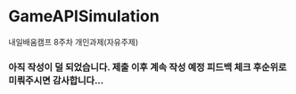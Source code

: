 # GameAPISimulation
 내일배움캠프 8주차 개인과제(자유주제)

### 아직 작성이 덜 되었습니다. 제출 이후 계속 작성 예정 피드백 체크 후순위로 미뤄주시면 감사합니다...
